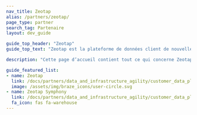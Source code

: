 ```yaml
---
nav_title: Zeotap
alias: /partners/zeotap/
page_type: partner
search_tag: Partenaire
layout: dev_guide

guide_top_header: "Zeotap"
guide_top_text: "Zeotap est la plateforme de données client de nouvelle génération. Elle offre la possibilité à votre marque d’unifier, d’améliorer et d’activer les données client dans un futur sans cookies tout en mettant la vie privée du client et la conformité au premier plan."

description: "Cette page d’accueil contient tout ce qui concerne Zeotap, y compris la manière d’intégrer Zeotap et d’utiliser Zeotap Symphony."

guide_featured_list:
- name: Zeotap
  link: /docs/partners/data_and_infrastructure_agility/customer_data_platform/zeotap/zeotap/
  image: /assets/img/braze_icons/user-circle.svg
- name: Zeotap Symphony
  link: /docs/partners/data_and_infrastructure_agility/customer_data_platform/zeotap/symphony/
  fa_icon: fas fa-warehouse
---
```


<br> 
